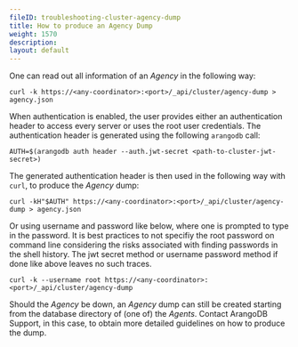 ```yaml
---
fileID: troubleshooting-cluster-agency-dump
title: How to produce an Agency Dump
weight: 1570
description: 
layout: default
---
```

One can read out all information of an _Agency_ in the following way:

```
curl -k https://<any-coordinator>:<port>/_api/cluster/agency-dump > agency.json
```

When authentication is enabled, the user provides either an authentication
header to access every server or uses the root user credentials. The
authentication header is generated using the following `arangodb` call:

```
AUTH=$(arangodb auth header --auth.jwt-secret <path-to-cluster-jwt-secret>)
```

The generated authentication header is then used in the following way with `curl`, to produce the _Agency_ dump:

```
curl -kH"$AUTH" https://<any-coordinator>:<port>/_api/cluster/agency-dump > agency.json
```

Or using username and password like below, where one is prompted to
type in the password. It is best practices to not specifiy the root
password on command line considering the risks associated with finding
passwords in the shell history. The jwt secret method or username
password method if done like above leaves no such traces.

```
curl -k --username root https://<any-coordinator>:<port>/_api/cluster/agency-dump
```

Should the _Agency_ be down, an _Agency_ dump can still be created
starting from the database directory of (one of) the _Agents_. Contact
ArangoDB Support, in this case, to obtain more detailed guidelines on
how to produce the dump.
